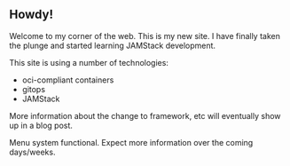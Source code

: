 ## Howdy!
Welcome to my corner of the web.  This is my new site.
I have finally taken the plunge and started learning JAMStack development.

This site is using a number of technologies:
* oci-compliant containers
* gitops
* JAMStack

More information about the change to framework, etc will eventually show up in a blog post.

Menu system functional.   Expect more information over the coming days/weeks.